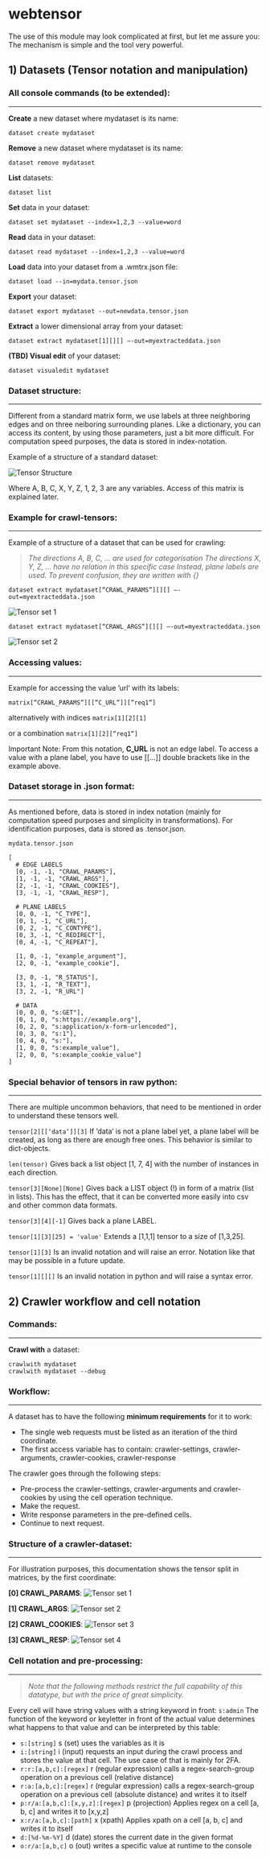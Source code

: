 # webtensor

The use of this module may look complicated at first, but let me assure you:
The mechanism is simple and the tool very powerful.

## 1) Datasets (Tensor notation and manipulation)

### All console commands (to be extended):

---

__Create__ a new dataset where mydataset is its name:

    dataset create mydataset

__Remove__ a new dataset where mydataset is its name:

    dataset remove mydataset

__List__ datasets:

    dataset list

__Set__ data in your dataset:

    dataset set mydataset --index=1,2,3 --value=word

__Read__ data in your dataset:

    dataset read mydataset --index=1,2,3 --value=word

__Load__ data into your dataset from a .wmtrx.json file:

    dataset load --in=mydata.tensor.json

__Export__ your dataset:

    dataset export mydataset --out=newdata.tensor.json

__Extract__ a lower dimensional array from your dataset:

    dataset extract mydataset[1][][] —-out=myextracteddata.json

__(TBD) Visual edit__ of your dataset:

    dataset visualedit mydataset

### Dataset structure:

---

Different from a standard matrix form, we use labels at three neighboring edges and on three neiboring surrounding planes. Like a dictionary, you can access its content, by using those parameters, just a bit more difficult.
For computation speed purposes, the data is stored in index-notation.

Example of a structure of a standard dataset:

![Tensor Structure](docs/tensor_structure.png)

Where A, B, C, X, Y, Z, 1, 2, 3 are any variables.
Access of this matrix is explained later.

### Example for crawl-tensors:

---

Example of a structure of a dataset that can be used for crawling:

> _The directions A, B, C, … are used for categorisation_
> _The directions X, Y, Z, … have no relation in this specific case_
> _Instead, plane labels are used. To prevent confusion, they are written with {}_

``dataset extract mydataset[“CRAWL_PARAMS“][][] —-out=myextracteddata.json``

![Tensor set 1](docs/tensor_example1.png)

``dataset extract mydataset[“CRAWL_ARGS“][][] —-out=myextracteddata.json``

![Tensor set 2](docs/tensor_example2.png)

### Accessing values:

---

Example for accessing the value ’url‘ with its labels:

``matrix[“CRAWL_PARAMS“][[“C_URL“]][“req1“]``

alternatively with indices
``matrix[1][2][1]``

or a combination
``matrix[1][2][“req1“]``

Important Note: From this notation, __C_URL__ is not an edge label. To access a value with a plane label, you have to use [[...]] double brackets like in the example above.

### Dataset storage in .json format:

---

As mentioned before, data is stored in index notation (mainly for computation speed purposes and simplicity in transformations). For identification purposes, data is stored as .tensor.json.

``mydata.tensor.json``

    [
	  # EDGE LABELS
	  [0, -1, -1, "CRAWL_PARAMS"],
	  [1, -1, -1, "CRAWL_ARGS"],
	  [2, -1, -1, "CRAWL_COOKIES"],
	  [3, -1, -1, "CRAWL_RESP"],

	  # PLANE LABELS
	  [0, 0, -1, "C_TYPE"],
	  [0, 1, -1, "C_URL"],
	  [0, 2, -1, "C_CONTYPE"],
	  [0, 3, -1, "C_REDIRECT"],
	  [0, 4, -1, "C_REPEAT"],

	  [1, 0, -1, "example_argument"],
	  [2, 0, -1, "example_cookie"],

	  [3, 0, -1, "R_STATUS"],
	  [3, 1, -1, "R_TEXT"],
	  [3, 2, -1, "R_URL"]

	  # DATA
	  [0, 0, 0, "s:GET"],
	  [0, 1, 0, "s:https://example.org"],
	  [0, 2, 0, "s:application/x-form-urlencoded"],
	  [0, 3, 0, "s:1"],
	  [0, 4, 0, "s:"],
	  [1, 0, 0, "s:example_value"],
	  [2, 0, 0, "s:example_cookie_value"]
	]

### Special behavior of tensors in raw python:

---

There are multiple uncommon behaviors, that need to be mentioned in order to understand these tensors well.

``tensor[2][[‘data‘]][3]``
	If ‘data‘ is not a plane label yet, a plane label will be created, as long as there are enough free ones. This behavior is similar to dict-objects.

``len(tensor)``
	Gives back a list object [1, 7, 4] with the number of instances in each direction.

``tensor[3][None][None]``
	Gives back a LIST object (!) in form of a matrix (list in lists). This has the effect, that it can be converted more easily into csv and other common data formats.

``tensor[3][4][-1]``
	Gives back a plane LABEL.

``tensor[1][3][25] = 'value'``
	Extends a [1,1,1] tensor to a size of [1,3,25].

``tensor[1][3]``
	Is an invalid notation and will raise an error. Notation like that may be possible in a future update.

``tensor[1][][]``
	Is an invalid notation in python and will raise a syntax error.

## 2) Crawler workflow and cell notation

### Commands:

---

__Crawl with__ a dataset:

    crawlwith mydataset
    crawlwith mydataset --debug

### Workflow:

---

A dataset has to have the following __minimum requirements__ for it to work:

- The single web requests must be listed as an iteration of the third coordinate.
- The first access variable has to contain: crawler-settings, crawler-arguments, crawler-cookies, crawler-response

The crawler goes through the following steps:

- Pre-process the crawler-settings, crawler-arguments and crawler-cookies by using the cell operation technique.
- Make the request.
- Write response parameters in the pre-defined cells.
- Continue to next request.

### Structure of a crawler-dataset:

---

For illustration purposes, this documentation shows the tensor split in matrices, by the first coordinate:

__[0] CRAWL_PARAMS__:
![Tensor set 1](docs/tensor_example1.png)

__[1] CRAWL_ARGS__:
![Tensor set 2](docs/tensor_example2.png)

__[2] CRAWL_COOKIES__:
![Tensor set 3](docs/tensor_example3.png)

__[3] CRAWL_RESP__:
![Tensor set 4](docs/tensor_example4.png)

### Cell notation and pre-processing:

---

> _Note that the following methods restrict the full capability of this datatype, but with the price of great simplicity._

Every cell will have string values with a string keyword in front:
``s:admin``
The function of the keyword or keyletter in front of the actual value determines what happens to that value and can be interpreted by this table:

- ``s:[string]``
  s (set) uses the variables as it is
- ``i:[string]``
  i (input) requests an input during the crawl process and stores the value at that cell. The use case of that is mainly for 2FA.
- ``r:r:[a,b,c]:[regex]``
  r (regular expression) calls a regex-search-group operation on a previous cell (relative distance)
- ``r:a:[a,b,c]:[regex]``
  r (regular expression) calls a regex-search-group operation on a previous cell (absolute distance) and writes it to itself
- ``p:r/a:[a,b,c]:[x,y,z]:[regex]``
  p (projection) Applies regex on a cell [a, b, c] and writes it to [x,y,z]
- ``x:r/a:[a,b,c]:[path]``
  x (xpath) Applies xpath on a cell [a, b, c] and writes it to itself
- ``d:[%d-%m-%Y]``
  d (date) stores the current date in the given format
- ``o:r/a:[a,b,c]``
  o (out) writes a specific value at runtime to the console